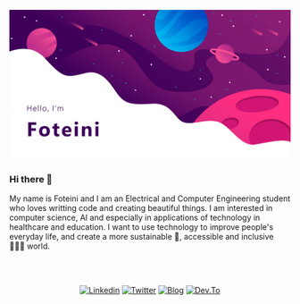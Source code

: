 ![Profile Header Image](https://raw.githubusercontent.com/sfoteini/sfoteini/master/images/githubReadMe.jpg)


### Hi there 👋

My name is Foteini and I am an Electrical and Computer Engineering student who loves writting code and creating beautiful things. I am interested in computer science, AI and especially in applications of technology in healthcare and education. I want to use technology to improve people's everyday life, and create a more sustainable 🌱, accessible and inclusive 🧑‍🤝‍🧑 world.

<br><br>
<p align="center">
   <a href="https://www.linkedin.com/in/foteini-savvidou" target="_blank"><img src="https://img.shields.io/badge/LinkedIn-0077B5?style=for-the-badge&logo=linkedin&logoColor=white" alt="Linkedin"></a>
  <a href="https://www.twitter.com/ClairSavvidou" target="_blank"><img src="https://img.shields.io/badge/Twitter-1DA1F2?style=for-the-badge&logo=twitter&logoColor=white" alt="Twitter"></a>
  <a href="https://www.foteinisavvidou.codes/" target="_blank"><img src="https://img.shields.io/badge/Foteini Savvidou | Blog-fe8f85?style=for-the-badge" alt="Blog"></a>
  <a href="https://www.dev.to/sfoteini" target="_blank"><img src="https://img.shields.io/badge/Dev.to-0A0A0A?style=for-the-badge&logo=dev%2Eto&logoColor=white" alt="Dev.To"></a>
</p>
